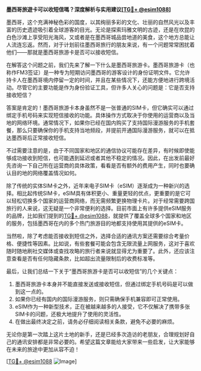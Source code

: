 **墨西哥旅遊卡可以收短信嗎？深度解析与实用建议[[TG💪+ @esim1088](https://t.me/s/esim1088)]**

墨西哥，这个充满神秘色彩的国度，以其绚丽多彩的文化、壮丽的自然风光以及丰富的历史遗迹吸引着全球游客的目光。无论是探索玛雅文明的古迹，还是在坎昆的白色沙滩上享受阳光海风，又或者是在墨西哥城品尝地道的美食，这个地方总能让人流连忘返。然而，对于计划前往墨西哥旅行的朋友来说，有一个问题常常困扰着他们——那就是墨西哥旅游卡是否可以接收短信。

在解答这个问题之前，我们先来了解一下什么是墨西哥旅游卡。墨西哥旅游卡（也称作FM3签证）是一种专为短期访问墨西哥的游客设计的身份证明文件。它允许持卡人在墨西哥境内停留一定的时间，并且在某些情况下，还能方便地进行跨境活动。尽管它的主要功能是作为身份验证工具，但许多人关心的问题是：它是否支持接收短信？

答案是肯定的！墨西哥旅游卡本身虽然不是一张普通的SIM卡，但它确实可以通过绑定手机号码来实现短信接收的功能。具体操作方式取决于你使用的运营商以及当地的网络环境。通常情况下，如果你已经在国内购买了支持国际漫游服务的手机套餐，那么只要确保你的手机支持当地频段，并提前开通国际漫游服务，就可以在抵达墨西哥后正常接收短信。

不过需要注意的是，由于不同国家和地区的通信协议可能存在差异，有时候即使能够成功接收到短信，也可能遇到延迟或者其他不稳定的情况。因此，在出发前最好先咨询一下自己所在运营商的具体政策，看看是否有额外的费用产生，同时也要确认目的地的网络覆盖情况如何。

除了传统的实体SIM卡之外，近年来电子SIM卡（eSIM）逐渐成为一种新兴的选择。相比起传统SIM卡，eSIM具有体积更小、重量更轻的优点，更重要的是它可以轻松切换多个国家的运营商网络，而无需频繁更换物理卡片。对于经常需要跨国旅行的人来说，这无疑是一个非常便利的选择。目前市面上有许多提供eSIM服务的品牌，比如我们提到的[TG💪+ @esim1088](https://t.me/s/esim1088)，就提供了覆盖全球多个国家和地区的服务，包括墨西哥在内的多个热门旅游目的地都支持使用其提供的eSIM卡。

当然啦，除了考虑能否接收到短信之外，选择合适的通讯方案还需要综合考量价格、便捷性等因素。比如说，有些套餐可能会包含无限流量上网服务，这对于喜欢随时随地刷社交媒体或查找攻略的旅行者来说就显得尤为重要了。此外，还应该注意查看是否有任何隐藏条款，比如超出流量限制后的收费标准等。

最后，让我们总结一下关于“墨西哥旅游卡是否可以收短信”的几个关键点：
1. 墨西哥旅游卡本身并不能直接发送或接收短信，但通过绑定手机号码是可以做到这一点的。
2. 如果你已经有国内的国际漫游服务，则只需确保手机兼容即可正常使用。
3. eSIM作为一种新型技术，正在被越来越多的人接受，它不仅解决了携带多张SIM卡的问题，还极大地提升了使用的灵活性。
4. 在做出最终决定之前，请务必仔细阅读相关条款，避免不必要的麻烦。

无论你是第一次踏上这片土地的新手，还是已经多次造访的老朋友，合理规划好自己的通讯安排都是非常必要的。希望这篇文章能给大家带来一些启发，让大家能够在未来的旅途中更加从容不迫！

[[TG💪+ @esim1088](https://t.me/s/esim1088) ![Image](https://i.postimg.cc/4NQfJmqS/Snipaste-2025-05-13-00-14-12.png)]